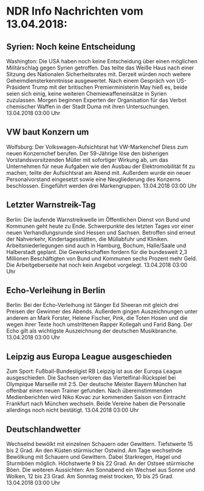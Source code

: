 # NDR Info Nachrichten vom 13.04.2018:


## Syrien: Noch keine Entscheidung
Washington: Die USA haben noch keine Entscheidung über einen möglichen Militärschlag gegen Syrien getroffen. Das teilte das Weiße Haus nach einer Sitzung des Nationalen Sicherheitsrates mit. Derzeit würden noch weitere Geheimdiensterkenntnisse ausgewertet. Nach einem Gespräch von US-Präsident Trump mit der britischen Premierministerin May hieß es, beide seien sich einig, keine weiteren Chemiewaffeneinsätze in Syrien zuzulassen. Morgen beginnen Experten der Organisation für das Verbot chemischer Waffen in der Stadt Duma mit ihren Untersuchungen. 13.04.2018 03:00 Uhr 

## VW baut Konzern um
Wolfsburg: Der Volkswagen-Aufsichtsrat hat VW-Markenchef Diess zum neuen Konzernchef berufen. Der 59-Jährige löse den bisherigen Vorstandsvorsitzenden Müller mit sofortiger Wirkung ab, um das Unternehmen für neue Aufgaben wie den Ausbau der Elektromobilität fit zu machen, teilte der Aufsichtsrat am Abend mit. Außerdem wurde ein neuer Personalvorstand eingesetzt sowie eine Neugliederung des Konzerns beschlossen. Eingeführt werden drei Markengruppen. 13.04.2018 03:00 Uhr 

## Letzter Warnstreik-Tag
Berlin: Die laufende Warnstreikwelle im Öffentlichen Dienst von Bund und Kommunen geht heute zu Ende. Schwerpunkte des letzten Tages vor einer neuen Verhandlungsrunde sind Hessen und Sachsen. Betroffen sind erneut der Nahverkehr, Kindertagesstätten, die Müllabfuhr und Kliniken. Arbeitsniederlegungen sind auch in Hamburg, Bochum, Halle/Saale und Halberstadt geplant. Die Gewerkschaften fordern für die bundesweit 2,3 Millionen Beschäftigten von Bund und Kommunen sechs Prozent mehr Geld. Die Arbeitgeberseite hat noch kein Angebot vorgelegt. 13.04.2018 03:00 Uhr 

## Echo-Verleihung in Berlin
Berlin: Bei der Echo-Verleihung ist Sänger Ed Sheeran mit gleich drei Preisen der Gewinner des Abends. Außerdem gingen Auszeichnungen unter anderem an Mark Forster, Helene Fischer, Pink, die Toten Hosen und die wegen ihrer Texte hoch umstrittenen Rapper Kollegah und Farid Bang. Der Echo gilt als wichtigste Auszeichnung der deutschen Musikbranche. 13.04.2018 03:00 Uhr 

## Leipzig aus Europa League ausgeschieden
Zum Sport: Fußball-Bundesligist RB Leipzig ist aus der Europa League ausgeschieden. Die Sachsen verloren das Viertelfinal-Rückspiel bei Olympique Marseille mit 2:5. Der deutsche Meister Bayern München hat offenbar einen neuen Trainer gefunden. Nach übereinstimmenden Medienberichten wird Niko Kovac zur kommenden Saison von Eintracht Frankfurt nach München wechseln. Beide Vereine haben die Personalie allerdings noch nicht bestätigt. 13.04.2018 03:00 Uhr 

## Deutschlandwetter
Wechselnd bewölkt mit einzelnen Schauern oder Gewittern. Tiefstwerte 15 bis 2 Grad. An den Küsten stürmischer Ostwind. Am Tage wechselnde Bewölkung mit Schauern und Gewittern. Dabei Starkregen, Hagel und Sturmböen möglich. Höchstwerte 9 bis 22 Grad. An der Ostsee stürmische Böen. Die weiteren Aussichten: Am Sonnabend ein Wechsel aus Sonne und Wolken, 12 bis 23 Grad. Am Sonntag meist trocken, 10 bis 25 Grad. 13.04.2018 03:00 Uhr 
